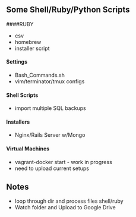 ## Some Shell/Ruby/Python Scripts

####RUBY
- csv
- homebrew
- installer script

#### Settings
- Bash_Commands.sh
- vim/terminator/tmux configs

#### Shell Scripts
- import multiple SQL backups

#### Installers
- Nginx/Rails Server w/Mongo

#### Virtual Machines
- vagrant-docker start - work in progress
- need to upload current setups

## Notes
- loop through dir and process files shell/ruby
- Watch folder and Upload to Google Drive
